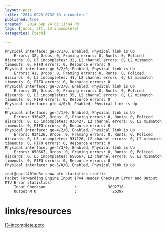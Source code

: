 ```yaml
---
layout: post
title: "2014-0923-0732 l3 incomplete"
published: true
created:  2014 Sep 24 01:11:44 PM
tags: [junos, att, l3 incomplete]
categories: [tech]

---
```



    Physical interface: ge-3/1/0, Enabled, Physical link is Up
        Errors: 32, Drops: 0, Framing errors: 0, Runts: 0, Policed discards: 0, L3 incompletes: 32, L2 channel errors: 0, L2 mismatch timeouts: 0, FIFO errors: 0, Resource errors: 0
    Physical interface: ge-3/2/0, Enabled, Physical link is Up
        Errors: 41, Drops: 0, Framing errors: 0, Runts: 0, Policed discards: 0, L3 incompletes: 41, L2 channel errors: 0, L2 mismatch timeouts: 0, FIFO errors: 0, Resource errors: 0
    Physical interface: ge-3/3/0, Enabled, Physical link is Up
        Errors: 35, Drops: 0, Framing errors: 0, Runts: 0, Policed discards: 0, L3 incompletes: 35, L2 channel errors: 0, L2 mismatch timeouts: 0, FIFO errors: 0, Resource errors: 0
    Physical interface: pfe-4/0/0, Enabled, Physical link is Up
    --
    Physical interface: ge-4/1/0, Enabled, Physical link is Up
        Errors: 936427, Drops: 0, Framing errors: 0, Runts: 0, Policed discards: 0, L3 incompletes: 936427, L2 channel errors: 0, L2 mismatch timeouts: 0, FIFO errors: 0, Resource errors: 0
    Physical interface: ge-4/2/0, Enabled, Physical link is Up
        Errors: 934126, Drops: 0, Framing errors: 0, Runts: 0, Policed discards: 0, L3 incompletes: 934126, L2 channel errors: 0, L2 mismatch timeouts: 0, FIFO errors: 0, Resource errors: 0
    Physical interface: ge-4/3/0, Enabled, Physical link is Up
        Errors: 658667, Drops: 0, Framing errors: 0, Runts: 0, Policed discards: 0, L3 incompletes: 658667, L2 channel errors: 0, L2 mismatch timeouts: 0, FIFO errors: 0, Resource errors: 0
    Physical interface: pc-5/0/0, Enabled, Physical link is Up

    root@cgcil401me3> show pfe statistics traffic
    Packet Forwarding Engine Input IPv4 Header Checksum Error and Output MTU Error statistics:
        Input Checksum             :              3892718
        Output MTU                 :                26397

# links/resources

[l3-incomplete.potx](https://matrix.juniper.net/docs/DOC-114161)
